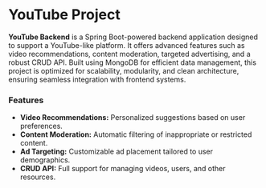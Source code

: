 # YouTube Project 
<strong>YouTube Backend</strong> is a Spring Boot-powered backend application designed to support a YouTube-like platform. 
It offers advanced features such as video recommendations, content moderation, targeted advertising, and a robust CRUD API. 
Built using MongoDB for efficient data management, this project is optimized for scalability, modularity, and clean architecture, 
ensuring seamless integration with frontend systems.

### Features
<ul>
    <li><strong>Video Recommendations:</strong> Personalized suggestions based on user preferences.</li>
    <li><strong>Content Moderation:</strong> Automatic filtering of inappropriate or restricted content.</li>
    <li><strong>Ad Targeting:</strong> Customizable ad placement tailored to user demographics.</li>
    <li><strong>CRUD API:</strong> Full support for managing videos, users, and other resources.</li>
</ul>

